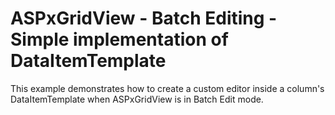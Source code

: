 # ASPxGridView - Batch Editing - Simple implementation of DataItemTemplate


<p>This example demonstrates how to create a custom editor inside a column's DataItemTemplate when ASPxGridView is in Batch Edit mode.</p>

<br/>


